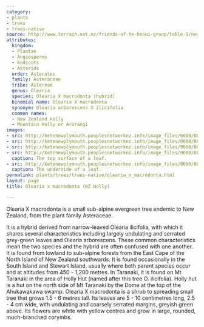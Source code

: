 ```yaml
---
category:
- plants
- trees
- trees-native
source: http://www.terrain.net.nz/friends-of-te-henui-group/table-1/new-zealand-holly.html
attributes:
  kingdom:
  - Plantae
  - Angiosperms
  - Eudicots
  - Asterids
  order: Asterales
  family: Asteraceae
  tribe: Astereae
  genus: Olearia
  species: Olearia X macrodonta (hybrid)
  binomial name: Olearia X macrodonta
  synonym: Olearia arborescens X ilicifolia
  common names:
  - New Zealand Holly
  - Mountain Holly or Arorangi
images:
- src: http://ketenewplymouth.peoplesnetworknz.info/image_files/0000/0012/6758/Olearia_X_macrodonta.JPG
- src: http://ketenewplymouth.peoplesnetworknz.info/image_files/0000/0002/1774/Olearia_macrodonta__NZ_Holly_22.jpg
- src: http://ketenewplymouth.peoplesnetworknz.info/image_files/0000/0002/1764/Olearia_macrodonta__NZ_Holly-2.JPG
- src: http://ketenewplymouth.peoplesnetworknz.info/image_files/0000/0006/1749/Olearia_macrodonta__Arorangi.JPG
  caption: The top surface of a leaf.
- src: http://ketenewplymouth.peoplesnetworknz.info/image_files/0000/0006/1744/Olearia_macrodonta__Arorangi-001.JPG
  caption: The underside of a leaf.
permalink: plants/trees/trees-native/olearia_x_macrodonta.html
layout: page
title: Olearia x macrodonta (NZ Holly)

---
```

Olearia X macrodonta is a small sub-alpine evergreen tree endemic to New Zealand, from the plant family Asteraceae.

It is a hybrid derived from narrow-leaved Olearia ilicifolia, with which it shares several characteristics including largely undulating and serrated grey-green leaves and Olearia arborescens. These common characteristics mean the two species and the hybrid are often confused with one another. It is found from lowland to sub-alpine forests from the East Cape of the North Island of New Zealand southwards.
It is found occasionally in the South Island and Stewart Island, usually where both parent species occur and at altitudes from 450 - 1,200 metres. In Taranaki, it is found on Mt Taranaki in the area of Holly Hut (named after this tree O. ilicifolia). Holly hut is a hut on the north side of Mt Taranaki by the Dome at the top of the Ahukawakawa swamp.
Olearia X macrodonta is a shrub to spreading small tree that grows 1.5 - 6 metres tall. Its leaves are 5 - 10 centimetres long, 2.5 - 4 cm wide, with undulating and coarsely serrated margins, greyish green above. Its flowers are white with yellow centres and grow in large, rounded, much-branched corymbs.
